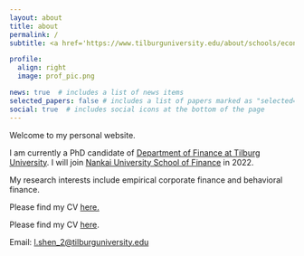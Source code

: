 ```yaml
---
layout: about
title: about
permalink: /
subtitle: <a href='https://www.tilburguniversity.edu/about/schools/economics-and-management/organization/departments/finance'>Department of Finance Tilburg University</a>

profile:
  align: right
  image: prof_pic.png

news: true  # includes a list of news items
selected_papers: false # includes a list of papers marked as "selected={true}"
social: true  # includes social icons at the bottom of the page
---
```


Welcome to my personal website.

I am currently a PhD candidate of [Department of Finance at Tilburg University](https://www.tilburguniversity.edu/about/schools/economics-and-management/organization/departments/finance). I will join [Nankai University School of Finance](https://finance.nankai.edu.cn/) in 2022.

My research interests include empirical corporate finance and behavioral finance.


Please find my CV <a class="ml-auto mr-2" href="/assets/pdf/example_pdf.pdf" target="_blank">
here.
</a>

Please find my CV [here](https://lingboshen.github.io/assets/pdf/example_pdf.pdf).

Email: [l.shen_2@tilburguniversity.edu](mailto:l.shen_2@tilburguniversity.edu)

